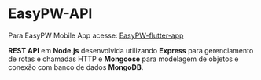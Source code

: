 # EasyPW-API

Para EasyPW Mobile App acesse: [EasyPW-flutter-app](https://github.com/marcoantoniosouza/EasyPW-flutter-app)

**REST API** em **Node.js** desenvolvida utilizando **Express** para gerenciamento de rotas e chamadas HTTP e **Mongoose** para modelagem de objetos e conexão com banco de dados **MongoDB**.



